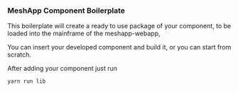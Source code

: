### MeshApp Component Boilerplate

This boilerplate will create a ready to use package of your component,
to be loaded into the mainframe of the meshapp-webapp,

You can insert your developed component and build it,
or you can start from scratch.

After adding your component just run

```
yarn run lib
```
